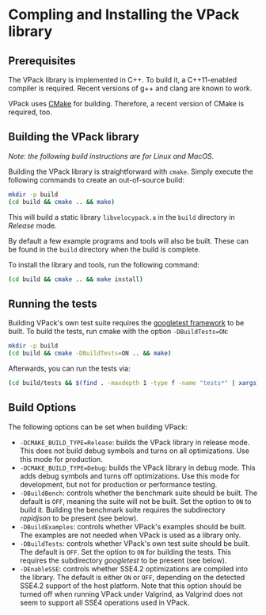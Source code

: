 Compling and Installing the VPack library
=========================================

Prerequisites
-------------

The VPack library is implemented in C++. To build it, a C++11-enabled compiler 
is required. Recent versions of g++ and clang are known to work.

VPack uses [CMake](https://cmake.org/download/) for building. Therefore, a recent 
version of CMake is required, too.


Building the VPack library
--------------------------

*Note: the following build instructions are for Linux and MacOS.*

Building the VPack library is straightforward with `cmake`. Simply execute the 
following commands to create an out-of-source build:

```bash
mkdir -p build
(cd build && cmake .. && make)
```

This will build a static library `libvelocypack.a` in the `build` directory 
in *Release* mode.

By default a few example programs and tools will also be built. These can
be found in the `build` directory when the build is complete.

To install the library and tools, run the following command:

```bash
(cd build && cmake .. && make install)
```

Running the tests
-----------------

Building VPack's own test suite requires the [googletest framework](https://github.com/google/googletest)
to be built. To build the tests, run cmake with the option `-DBuildTests=ON`:

```bash
mkdir -p build
(cd build && cmake -DBuildTests=ON .. && make)
```

Afterwards, you can run the tests via:

```bash
(cd build/tests && $(find . -maxdepth 1 -type f -name "tests*" | xargs))
```

Build Options
-------------

The following options can be set when building VPack:

* `-DCMAKE_BUILD_TYPE=Release`: builds the VPack library in release mode. This
  does not build debug symbols and turns on all optimizations. Use this mode for 
  production.
* `-DCMAKE_BUILD_TYPE=Debug`: builds the VPack library in debug mode. This
  adds debug symbols and turns off optimizations. Use this mode for development,
  but not for production or performance testing.
* `-DBuildBench`: controls whether the benchmark suite should be built. The 
  default is `OFF`, meaning the suite will not be built. Set the option to `ON` to
  build it. Building the benchmark suite requires the subdirectory *rapidjson* to 
  be present (see below). 
* `-DBuildExamples`: controls whether VPack's examples should be built. The 
  examples are not needed when VPack is used as a library only.
* `-DBuildTests`: controls whether VPack's own test suite should be built. The
  default is `OFF`. Set the option to `ON` for building the tests. This requires 
  the subdirectory *googletest* to be present (see below). 
* `-DEnableSSE`: controls whether SSE4.2 optimizations are compiled into the
  library. The default is either `ON` or `OFF`, depending on the detected SSE4.2
  support of the host platform. Note that this option should be turned off when
  running VPack under Valgrind, as Valgrind does not seem to support all SSE4
  operations used in VPack. 

